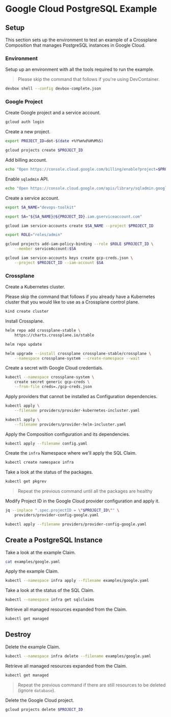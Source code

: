 # Google Cloud PostgreSQL Example

## Setup

This section sets up the environment to test an example of a Crossplane Composition that manages PostgreSQL instances in Google Cloud.

### Environment

Setup up an environment with all the tools required to run the example.

> Please skip the command that follows if you're using DevContainer.

```bash
devbox shell --config devbox-complete.json
```

### Google Project

Create Google project and a service account.

```bash
gcloud auth login
```

Create a new project.

```sh
export PROJECT_ID=dot-$(date +%Y%m%d%H%M%S)

gcloud projects create $PROJECT_ID
```

Add billing account.

```sh
echo "Open https://console.cloud.google.com/billing/enable?project=$PROJECT_ID in a browser and **set the billing account**." | gum format
```

Enable `sqladmin` API.

```sh
echo "Open https://console.cloud.google.com/apis/library/sqladmin.googleapis.com?project=$PROJECT_ID in a browser and **enable** the API." | gum format
```

Create a service account.

```sh
export SA_NAME="devops-toolkit"

export SA="${SA_NAME}@${PROJECT_ID}.iam.gserviceaccount.com"

gcloud iam service-accounts create $SA_NAME --project $PROJECT_ID

export ROLE="roles/admin"

gcloud projects add-iam-policy-binding --role $ROLE $PROJECT_ID \
    --member serviceAccount:$SA

gcloud iam service-accounts keys create gcp-creds.json \
    --project $PROJECT_ID --iam-account $SA
```

### Crossplane

Create a Kubernetes cluster.

Please skip the command that follows if you already have a Kubernetes cluster that you would like to use as a Crossplane control plane.

```sh
kind create cluster
```

Install Crossplane.

```sh
helm repo add crossplane-stable \
    https://charts.crossplane.io/stable

helm repo update

helm upgrade --install crossplane crossplane-stable/crossplane \
    --namespace crossplane-system --create-namespace --wait
```

Create a secret with Google Cloud credentials.

```sh
kubectl --namespace crossplane-system \
    create secret generic gcp-creds \
    --from-file creds=./gcp-creds.json
```

Apply providers that cannot be installed as Configuration dependencies.

```sh
kubectl apply \
    --filename providers/provider-kubernetes-incluster.yaml

kubectl apply \
    --filename providers/provider-helm-incluster.yaml
```

Apply the Composition configuration and its dependencies.

```sh
kubectl apply --filename config.yaml
```

Create the `infra` Namespace where we'll apply the SQL Claim.

```sh
kubectl create namespace infra
```

Take a look at the status of the packages.

```sh
kubectl get pkgrev
```

> Repeat the previous command until all the packages are healthy

Modify Project ID in the Google Cloud provider configuration and apply it.

```sh
jq --inplace ".spec.projectID = \"$PROJECT_ID\"" \
    providers/provider-config-google.yaml

kubectl apply --filename providers/provider-config-google.yaml
```

## Create a PostgreSQL Instance

Take a look at the example Claim.

```bash
cat examples/google.yaml
```

Apply the example Claim.

```sh
kubectl --namespace infra apply --filename examples/google.yaml
```

Take a look at the status of the SQL Claim.

```sh
kubectl --namespace infra get sqlclaims
```

Retrieve all managed resources expanded from the Claim.

```sh
kubectl get managed
```

## Destroy

Delete the example Claim.

```bash
kubectl --namespace infra delete --filename examples/google.yaml
```

Retrieve all managed resources expanded from the Claim.

```sh
kubectl get managed
```

> Repeat the previous command if there are still resources to be deleted (ignore `database`).

Delete the Google Cloud project.

```sh
gcloud projects delete $PROJECT_ID
```
